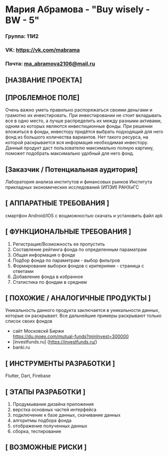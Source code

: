 # Мария Абрамова - "Buy wisely - BW - 5"
### Группа: 11И2
### VK: https://vk.com/mabrama
### Почта: ma_abramova2106@mail.ru


## [НАЗВАНИЕ ПРОЕКТА]


## [ПРОБЛЕМНОЕ ПОЛЕ]
Очень важно уметь правильно распоряжаться своими деньгами и грамотно их инвестировать. При инвестировании не стоит вкладывать все в одно место, а лучше распределить их между разными активами, одним из которых являются инвестиционные фонды. 
При решении вложиться в фонды, инвестору придётся выбрать подходящий для него фонд из большого количества вариантов. Нет такого ресурса, на которой раскрывается вся информация необходимая инвестору. Данный продукт даст пользователю максимально полную картину, поможет подобрать максимально удобный для него фонд.



## [Заказчик / Потенциальная аудитория]
Лаборатория анализа институтов и финансовых рынков Института прикладных экономических исследований (ИПЭИ) РАНХиГС


## [ АППАРАТНЫЕ ТРЕБОВАНИЯ ]
смартфон Android/IOS с вощможностью скачать и установить файл apk



## [ ФУНКЦИОНАЛЬНЫЕ ТРЕБОВАНИЯ ]
1. Регистрация/Возможность ее пропустить
2. Составление рейтинга фонда по определенным параматрам
3. Общая информация о фонде
4. Подбор фонда по параметрам - выбор фильтров
5. Формирование выборки фондов с критериями - страница с ответами
6. Добавление фонда в избранное
7. Статистика по фондам в среднем


## [ ПОХОЖИЕ / АНАЛОГИЧНЫЕ ПРОДУКТЫ ]

Уникальность данного продукта заключается в уникальности данных, которые он раскрывает. Все дальнейшие примеры раскрывают только список своих фондов
* сайт Московскй Биржи <br>
https://du.moex.com/mutual-funds?minInvest=300000
* [investfunds.ru] (https://investfunds.ru/)
* banki.ru

## [ ИНСТРУМЕНТЫ РАЗРАБОТКИ ]
Flutter, Dart, Firebase


## [ ЭТАПЫ РАЗРАБОТКИ ]
1. Продумывание дизайна приложения
2. верстка основных частей интерфейса
3. подключение к базе данных, скачивание данных
4. алгоритмы подбора фонда
5. отображение полученных данных
6. сборка, тестирование


## [ ВОЗМОЖНЫЕ РИСКИ ]

